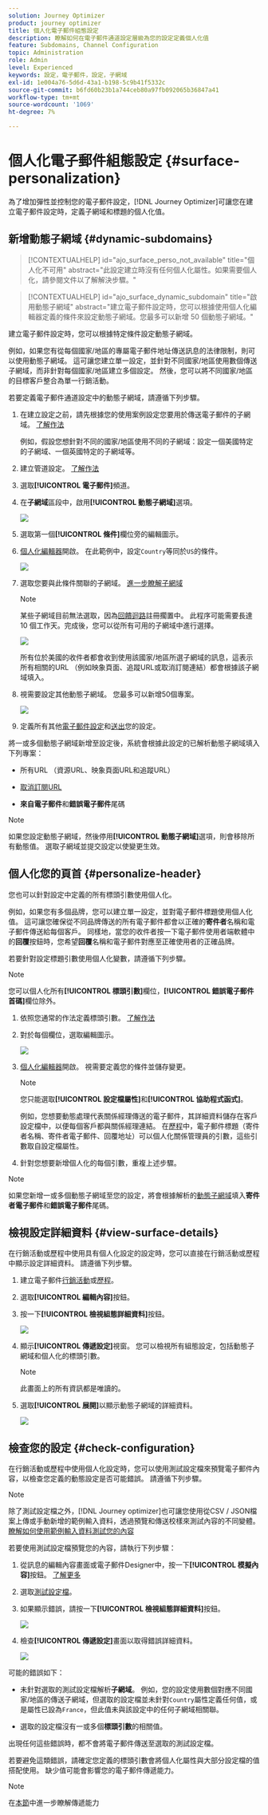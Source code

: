 ```yaml
---
solution: Journey Optimizer
product: journey optimizer
title: 個人化電子郵件組態設定
description: 瞭解如何在電子郵件通道設定層級為您的設定定義個人化值
feature: Subdomains, Channel Configuration
topic: Administration
role: Admin
level: Experienced
keywords: 設定，電子郵件，設定，子網域
exl-id: 1e004a76-5d6d-43a1-b198-5c9b41f5332c
source-git-commit: b6fd60b23b1a744ceb80a97fb092065b36847a41
workflow-type: tm+mt
source-wordcount: '1069'
ht-degree: 7%

---
```


# 個人化電子郵件組態設定 {#surface-personalization}

為了增加彈性並控制您的電子郵件設定，[!DNL Journey Optimizer]可讓您在建立電子郵件設定時，定義子網域和標題<!--and URL tracking parameters-->的個人化值。

## 新增動態子網域 {#dynamic-subdomains}

>[!CONTEXTUALHELP]
>id="ajo_surface_perso_not_available"
>title="個人化不可用"
>abstract="此設定建立時沒有任何個人化屬性。如果需要個人化，請參閱文件以了解解決步驟。"

>[!CONTEXTUALHELP]
>id="ajo_surface_dynamic_subdomain"
>title="啟用動態子網域"
>abstract="建立電子郵件設定時，您可以根據使用個人化編輯器定義的條件來設定動態子網域。您最多可以新增 50 個動態子網域。"

建立電子郵件設定時，您可以根據特定條件設定動態子網域。

例如，如果您有從每個國家/地區的專屬電子郵件地址傳送訊息的法律限制，則可以使用動態子網域。 這可讓您建立單一設定，並針對不同國家/地區使用數個傳送子網域，而非針對每個國家/地區建立多個設定。 然後，您可以將不同國家/地區的目標客戶整合為單一行銷活動。

若要定義電子郵件通道設定中的動態子網域，請遵循下列步驟。

1. 在建立設定之前，請先根據您的使用案例設定您要用於傳送電子郵件的子網域。 [了解作法](../configuration/about-subdomain-delegation.md)

   例如，假設您想針對不同的國家/地區使用不同的子網域：設定一個美國特定的子網域、一個英國特定的子網域等。

1. 建立管道設定。 [了解作法](../configuration/channel-surfaces.md)

1. 選取&#x200B;**[!UICONTROL 電子郵件]**&#x200B;頻道。

1. 在&#x200B;**子網域**&#x200B;區段中，啟用&#x200B;**[!UICONTROL 動態子網域]**&#x200B;選項。

   ![](assets/surface-email-dynamic-subdomain.png)

1. 選取第一個&#x200B;**[!UICONTROL 條件]**&#x200B;欄位旁的編輯圖示。

1. [個人化編輯器](../personalization/personalization-build-expressions.md)開啟。 在此範例中，設定`Country`等同於`US`的條件。

   ![](assets/surface-email-edit-condition.png)

1. 選取您要與此條件關聯的子網域。 [進一步瞭解子網域](../configuration/about-subdomain-delegation.md)

   >[!NOTE]
   >
   >某些子網域目前無法選取，因為[回饋迴路](../reports/deliverability.md#feedback-loops)註冊擱置中。 此程序可能需要長達 10 個工作天。完成後，您可以從所有可用的子網域中進行選擇。<!--where FL registration happens? is it when delegating a subdomain and you're awaiting from subdomain validation? or is it on ISP side only?-->

   ![](assets/surface-email-select-subdomain.png)

   所有位於美國的收件者都會收到使用該國家/地區所選子網域的訊息，這表示所有相關的URL （例如映象頁面、追蹤URL或取消訂閱連結）都會根據該子網域填入。

1. 視需要設定其他動態子網域。 您最多可以新增50個專案。

   ![](assets/surface-email-add-dynamic-subdomain.png)

   <!--Select the [IP pool](../configuration/ip-pools.md) to associate with the configuration. [Learn more](email-settings.md#subdomains-and-ip-pools)-->

1. 定義所有其他[電子郵件設定](email-settings.md)和[送出](../configuration/channel-surfaces.md#create-channel-surface)您的設定。

將一或多個動態子網域新增至設定後，系統會根據此設定的已解析動態子網域填入下列專案：

* 所有URL （資源URL、映象頁面URL和追蹤URL）

* [取消訂閱URL](email-settings.md#list-unsubscribe)

* **來自電子郵件**&#x200B;和&#x200B;**錯誤電子郵件**&#x200B;尾碼

>[!NOTE]
>
>如果您設定動態子網域，然後停用&#x200B;**[!UICONTROL 動態子網域]**&#x200B;選項，則會移除所有動態值。 選取子網域並提交設定以使變更生效。

## 個人化您的頁首 {#personalize-header}

您也可以針對設定中定義的所有標頭引數使用個人化。

例如，如果您有多個品牌，您可以建立單一設定，並對電子郵件標題使用個人化值。 這可讓您確保從不同品牌傳送的所有電子郵件都會以正確的&#x200B;**寄件者**&#x200B;名稱和電子郵件傳送給每個客戶。 同樣地，當您的收件者按一下電子郵件使用者端軟體中的&#x200B;**回覆**&#x200B;按鈕時，您希望&#x200B;**回覆**&#x200B;名稱和電子郵件對應至正確使用者的正確品牌。

若要針對設定標題引數使用個人化變數，請遵循下列步驟。

>[!NOTE]
>
>您可以個人化所有&#x200B;**[!UICONTROL 標頭引數]**&#x200B;欄位，**[!UICONTROL 錯誤電子郵件首碼]**&#x200B;欄位除外。


1. 依照您通常的作法定義標頭引數。 [了解作法](email-settings.md#email-header)

1. 對於每個欄位，選取編輯圖示。

   ![](assets/surface-email-personalize-header.png)

1. [個人化編輯器](../personalization/personalization-build-expressions.md)開啟。 視需要定義您的條件並儲存變更。

   <!--For example, set a condition such as each recipient receives an email from their own brand representative.-->

   >[!NOTE]
   >
   >您只能選取&#x200B;**[!UICONTROL 設定檔屬性]**&#x200B;和&#x200B;**[!UICONTROL 協助程式函式]**。

   例如，您想要動態處理代表關係經理傳送的電子郵件，其詳細資料儲存在客戶設定檔中，以便每個客戶都與關係經理連結。 在[歷程](../building-journeys/journey-gs.md)中，電子郵件標題（寄件者名稱、寄件者電子郵件、回覆地址）可以個人化關係管理員的引數，這些引數取自設定檔屬性。

   <!--The examples below use event parameters, which are currently not available.
    
    Let's say you want to handle dynamically emails sent on behalf of a sales assistant, where the sales assistant is retrieved from an event or campaign contextual parameters. For example: In a [journey](../building-journeys/journey-gs.md), when a purchase event is linked to the sales assistant of a specific shop, the email header (sender name, sender email, reply to address) can be personalized with the sales assistant parameters, taken from the event attributes. In an [API-triggered campaign](../campaigns/api-triggered-campaigns.md), initiated externally by a sales assistant, the triggered email can be sent on behalf of the sales assistant and the header personalization values taken from campaign contextual parameters.-->

1. 針對您想要新增個人化的每個引數，重複上述步驟。

>[!NOTE]
>
>如果您新增一或多個動態子網域至您的設定，將會根據解析的[動態子網域](#dynamic-subdomains)填入&#x200B;**寄件者電子郵件**&#x200B;和&#x200B;**錯誤電子郵件**&#x200B;尾碼。

<!--
## Use personalized URL tracking {#personalize-url-tracking}

To use personalized URL tracking prameters, follow the steps below.

1. Select the profile attribute of your choice from the personalization editor.

1. Repeat the steps above for each tracking parameter you want to personalize.

Now when the email is sent out, this parameter will be automatically appended to the end of the URL. You can then capture this parameter in web analytics tools or in performance reports.
-->

## 檢視設定詳細資料 {#view-surface-details}

在行銷活動或歷程中使用具有個人化設定的設定時，您可以直接在行銷活動或歷程中顯示設定詳細資料。 請遵循下列步驟。

1. 建立電子郵件[行銷活動](../campaigns/create-campaign.md)或[歷程](../building-journeys/journey-gs.md)。

1. 選取&#x200B;**[!UICONTROL 編輯內容]**&#x200B;按鈕。

1. 按一下&#x200B;**[!UICONTROL 檢視組態詳細資料]**&#x200B;按鈕。

   ![](assets/campaign-view-surface-details.png)

1. 顯示&#x200B;**[!UICONTROL 傳遞設定]**&#x200B;視窗。 您可以檢視所有組態設定，包括動態子網域和個人化的標頭引數。

   >[!NOTE]
   >
   >此畫面上的所有資訊都是唯讀的。

1. 選取&#x200B;**[!UICONTROL 展開]**&#x200B;以顯示動態子網域的詳細資料。

   ![](assets/campaign-delivery-settings-subdomain-expand.png)

## 檢查您的設定 {#check-configuration}

在行銷活動或歷程中使用個人化設定時，您可以使用測試設定檔來預覽電子郵件內容，以檢查您定義的動態設定是否可能錯誤。 請遵循下列步驟。

>[!NOTE]
>
>除了測試設定檔之外，[!DNL Journey optimizer]也可讓您使用從CSV / JSON檔案上傳或手動新增的範例輸入資料，透過預覽和傳送校樣來測試內容的不同變體。 [瞭解如何使用範例輸入資料測試您的內容](../test-approve/simulate-sample-input.md)

若要使用測試設定檔預覽您的內容，請執行下列步驟：

1. 從訊息的編輯內容畫面或電子郵件Designer中，按一下&#x200B;**[!UICONTROL 模擬內容]**&#x200B;按鈕。 [了解更多](../content-management/preview.md)

1. 選取[測試設定檔](../content-management/test-profiles.md)。

1. 如果顯示錯誤，請按一下&#x200B;**[!UICONTROL 檢視組態詳細資料]**&#x200B;按鈕。

   ![](assets/campaign-simulate-config-error.png)

1. 檢查&#x200B;**[!UICONTROL 傳遞設定]**&#x200B;畫面以取得錯誤詳細資料。

   ![](assets/campaign-simulate-config-details.png)

可能的錯誤如下：

* 未針對選取的測試設定檔解析&#x200B;**子網域**。 例如，您的設定使用數個對應不同國家/地區的傳送子網域，但選取的設定檔並未針對`Country`屬性定義任何值，或是屬性已設為`France`，但此值未與該設定中的任何子網域相關聯。

* 選取的設定檔沒有一或多個&#x200B;**標頭引數**&#x200B;的相關值。

出現任何這些錯誤時，都不會將電子郵件傳送至選取的測試設定檔。

若要避免這類錯誤，請確定您定義的標頭引數會將個人化屬性與大部分設定檔的值搭配使用。 缺少值可能會影響您的電子郵件傳遞能力。

>[!NOTE]
>
>在[本節](../reports/deliverability.md)中進一步瞭解傳遞能力
